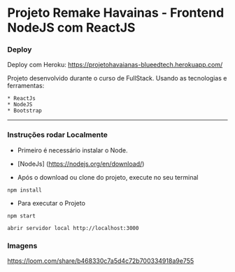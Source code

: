 # Projeto Remake Havainas - Frontend NodeJS com ReactJS

### Deploy
Deploy com Heroku: https://projetohavaianas-blueedtech.herokuapp.com/

Projeto desenvolvido durante o curso de FullStack.
Usando as tecnologias e ferramentas: 

    * ReactJs
    * NodeJS
    * Bootstrap
 
---

### Instruções rodar Localmente

* Primeiro é necessário instalar o Node.

* [NodeJs] (https://nodejs.org/en/download/)

* Após o download ou clone do projeto, execute no seu terminal

```
npm install
```

* Para executar o Projeto

```
npm start
```

```
abrir servidor local http://localhost:3000
```


### Imagens

https://loom.com/share/b468330c7a5d4c72b700334918a9e755


